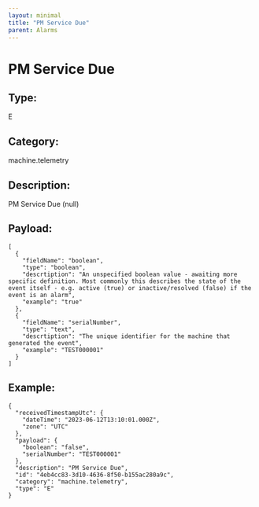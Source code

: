 ```yaml
---
layout: minimal
title: "PM Service Due"
parent: Alarms
---
```


# PM Service Due

## Type:

E

## Category:

machine.telemetry

## Description: 

PM Service Due (null)

## Payload:

```
[
  {
    "fieldName": "boolean",
    "type": "boolean",
    "descrtiption": "An unspecified boolean value - awaiting more specific definition. Most commonly this describes the state of the event itself - e.g. active (true) or inactive/resolved (false) if the event is an alarm",
    "example": "true"
  },
  {
    "fieldName": "serialNumber",
    "type": "text",
    "descrtiption": "The unique identifier for the machine that generated the event",
    "example": "TEST000001"
  }
]
```

## Example:

```
{
  "receivedTimestampUtc": {
    "dateTime": "2023-06-12T13:10:01.000Z",
    "zone": "UTC"
  },
  "payload": {
    "boolean": "false",
    "serialNumber": "TEST000001"
  },
  "description": "PM Service Due",
  "id": "4eb4cc83-3d10-4636-8f50-b155ac280a9c",
  "category": "machine.telemetry",
  "type": "E"
}
```
